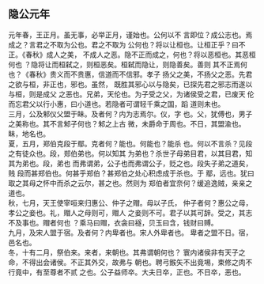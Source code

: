 ## 隐公元年

元年春，王正月。虽无事，必举正月，谨始也。公何以不
言即位？成公志也。焉成之？言君之不取为公也。君之不取为
公何也？将以让桓也。让桓正乎？曰不正。《春秋》成人之美，
不成人之恶。隐不正而成之，何也？将以恶桓也。其恶桓何也
？隐将让而桓弑之，则桓恶矣。桓弑而隐让，则隐善矣。善则
其不正焉何也？《春秋》贵义而不贵惠，信道而不信邪。孝子
扬父之美，不扬父之恶。先君之欲与桓，非正也，邪也。虽然，
既胜其邪心以与隐矣，已探先君之邪志而遂以与桓，则是成父
之恶也。兄弟，天伦也。为子受之父，为诸侯受之君，已废天
伦而忘君父以行小惠，曰小道也。若隐者可谓轻千乘之国，蹈
道则未也。  
三月，公及邾仪父盟于眛。及者何？内为志焉尔。仪，字
也。父，犹傅也，男子之美称也。其不言邾子何也？邾之上古
微，未爵命于周也。不日，其盟渝也。眛，地名也。  
夏，五月，郑伯克段于鄢。克者何？能也。何能也？能杀
也。何以不言杀？见段之有徒众也。段，郑伯弟也。何以知其
为弟也？杀世子母弟目君，以其目君，知其为弟也。段，弟也
而弗谓弟，公子也而弗谓公子，贬之也。段失子弟之道矣，贱
段而甚郑伯也。何甚乎郑伯？甚郑伯之处心积虑成于杀也。于
鄢，远也。犹曰取之其母之怀中而杀之云尔，甚之也。然则为
郑伯者宜奈何？缓追逸贼，亲亲之道也。  
秋，七月，天王使宰咺来归惠公、仲子之赗。母以子氏，
仲子者何？惠公之母，孝公之妾也。礼，赗人之母则可，赗人
之妾则不可。君子以其可辞。受之，其志不及事也。赗者何也
？乘马曰赗，衣衾曰襚，贝玉曰含，钱财曰赙。  
九月，及宋人盟于宿。及者何？内卑者也。宋人外卑者也。
卑者之盟不日。宿，邑名也。  
冬，十有二月，祭伯来。来者，来朝也。其弗谓朝何也？
寰内诸侯非有天子之命，不得出会诸侯。不正其外交，故弗与
朝也。聘弓鍭矢不出竟埸，束修之肉不行竟中，有至尊者不贰
之也。公子益师卒。大夫日卒，正也。不日卒，恶也。  

